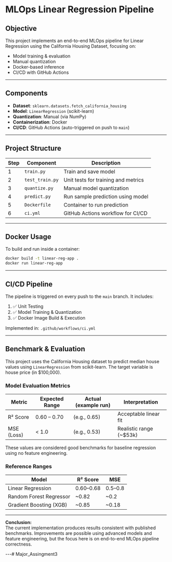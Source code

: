 # MLOps Linear Regression Pipeline

## Objective
This project implements an end-to-end MLOps pipeline for Linear Regression using the California Housing Dataset, focusing on:

- Model training & evaluation
- Manual quantization
- Docker-based inference
- CI/CD with GitHub Actions

---

## Components

- **Dataset**: `sklearn.datasets.fetch_california_housing`
- **Model**: `LinearRegression` (scikit-learn)
- **Quantization**: Manual (via NumPy)
- **Containerization**: Docker
- **CI/CD**: GitHub Actions (auto-triggered on push to `main`)

---

## Project Structure

| Step | Component       | Description                          |
|------|------------------|--------------------------------------|
| 1    | `train.py`       | Train and save model                 |
| 2    | `test_train.py`  | Unit tests for training and metrics  |
| 3    | `quantize.py`    | Manual model quantization            |
| 4    | `predict.py`     | Run sample prediction using model    |
| 5    | `Dockerfile`     | Container to run prediction          |
| 6    | `ci.yml`         | GitHub Actions workflow for CI/CD    |

---

## Docker Usage

To build and run inside a container:

```bash
docker build -t linear-reg-app .
docker run linear-reg-app
```

---

## CI/CD Pipeline

The pipeline is triggered on every push to the `main` branch. It includes:

1. ✅ Unit Testing
2. ✅ Model Training & Quantization
3. ✅ Docker Image Build & Execution

Implemented in: `.github/workflows/ci.yml`

---

## Benchmark & Evaluation

This project uses the California Housing dataset to predict median house values using `LinearRegression` from scikit-learn. The target variable is house price (in $100,000).

### Model Evaluation Metrics

| Metric     | Expected Range | Actual (example run) | Interpretation |
|------------|----------------|----------------------|----------------|
| R² Score   | 0.60 – 0.70    | (e.g., 0.65)         | Acceptable linear fit |
| MSE (Loss) | < 1.0          | (e.g., 0.53)         | Realistic range (~$53k) |

These values are considered good benchmarks for baseline regression using no feature engineering.

### Reference Ranges

| Model                    | R² Score | MSE   |
|--------------------------|----------|-------|
| Linear Regression        | 0.60–0.68| 0.5–0.8 |
| Random Forest Regressor  | ~0.82    | ~0.2  |
| Gradient Boosting (XGB)  | ~0.85    | ~0.18 |

---

**Conclusion:**  
The current implementation produces results consistent with published benchmarks. Improvements are possible using advanced models and feature engineering, but the focus here is on end-to-end MLOps pipeline correctness.

---# Major_Assingment3
